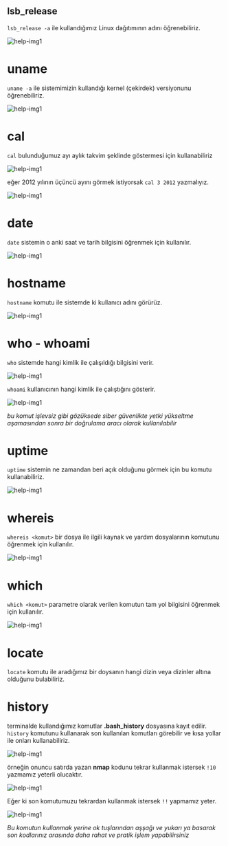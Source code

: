 ## lsb_release

`lsb_release -a` ile kullandığımız Linux dağıtımının adını öğrenebiliriz.

![help-img1](https://github.com/kaaneeksi/Linux-Komutlari/blob/main/G%C3%B6rseller/Linux-komut-lsb_release.png?raw=true)

# uname

`uname -a`  ile sistemimizin kullandığı kernel (çekirdek) versiyonunu öğrenebiliriz.

![help-img1](https://github.com/kaaneeksi/Linux-Komutlari/blob/main/G%C3%B6rseller/Linux-komut-uname.png?raw=true)

# cal

`cal` bulunduğumuz ayı aylık takvim şeklinde göstermesi için kullanabiliriz

![help-img1](https://github.com/kaaneeksi/Linux-Komutlari/blob/main/G%C3%B6rseller/Linux-komut-cal.png?raw=true)

eğer 2012 yılının üçüncü ayını görmek istiyorsak `cal 3 2012` yazmalıyız.

![help-img1](https://github.com/kaaneeksi/Linux-Komutlari/blob/main/G%C3%B6rseller/Linux-komut-cal-2.png?raw=true)

# date 

`date` sistemin o anki saat ve tarih bilgisini öğrenmek için kullanılır.

![help-img1](https://github.com/kaaneeksi/Linux-Komutlari/blob/main/G%C3%B6rseller/Linux-komut-date.png?raw=true)

# hostname

`hostname` komutu ile sistemde ki kullanıcı adını görürüz.

![help-img1](https://github.com/kaaneeksi/Linux-Komutlari/blob/main/G%C3%B6rseller/Linux-komut-hostname.png?raw=true)

# who - whoami

`who` sistemde hangi kimlik ile çalışıldığı bilgisini verir.

![help-img1](https://github.com/kaaneeksi/Linux-Komutlari/blob/main/G%C3%B6rseller/Linux-komut-who.png?raw=true)

`whoami` kullanıcının hangi kimlik ile çalıştığını gösterir.

![help-img1](https://github.com/kaaneeksi/Linux-Komutlari/blob/main/G%C3%B6rseller/Linux-komut-whoami.png?raw=true)

_bu komut işlevsiz gibi gözüksede siber güvenlikte yetki yükseltme aşamasından sonra bir doğrulama aracı olarak kullanılabilir_

# uptime

`uptime` sistemin ne zamandan beri açık olduğunu görmek için bu komutu kullanabiliriz.

![help-img1](https://github.com/kaaneeksi/Linux-Komutlari/blob/main/G%C3%B6rseller/Linux-komut-uptime.png?raw=true)

# whereis

`whereis <komut>` bir dosya ile ilgili kaynak ve yardım dosyalarının komutunu öğrenmek için kullanılır.

![help-img1](https://github.com/kaaneeksi/Linux-Komutlari/blob/main/G%C3%B6rseller/Linux-komut-whereis.png?raw=true)

# which

`which <komut>` parametre olarak verilen komutun tam yol bilgisini öğrenmek için kullanılır.

![help-img1](https://github.com/kaaneeksi/Linux-Komutlari/blob/main/G%C3%B6rseller/Linux-komut-which.png?raw=true)

# locate

`locate` komutu ile aradığımız bir doysanın hangi dizin veya dizinler altına olduğunu bulabiliriz.

# history

terminalde kullandığımız komutlar **.bash_history** dosyasına kayıt edilir. `history` komutunu kullanarak son kullanılan komutları görebilir ve kısa yollar ile onları kullanabiliriz.

![help-img1](https://github.com/kaaneeksi/Linux-Komutlari/blob/main/G%C3%B6rseller/Linux-komut-history.png?raw=true)

örneğin onuncu satırda yazan **nmap** kodunu tekrar kullanmak istersek `!10` yazmamız yeterli olucaktır.

![help-img1](https://github.com/kaaneeksi/Linux-Komutlari/blob/main/G%C3%B6rseller/Linux-komut-history-2.png?raw=true)

Eğer ki son komutumuzu tekrardan kullanmak istersek `!!` yapmamız yeter.  

![help-img1](https://github.com/kaaneeksi/Linux-Komutlari/blob/main/G%C3%B6rseller/Linux-komut-history-3.png?raw=true)

_Bu komutun kullanmak yerine ok tuşlarından aşşağı ve yukarı ya basarak son kodlarınız arasında daha rahat ve pratik işlem yapabilirsiniz_

